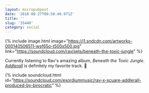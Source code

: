 ```yaml
---
layout: micropubpost
date: '2018-08-27T09:50:40.971Z'
title: ''
slug: '35440'
category: social
---
```

{% include image.html image="https://i1.sndcdn.com/artworks-000140506511-wsf65o-t500x500.jpg&quot; link="https://soundcloud.com/rav/sets/beneath-the-toxic-jungle" %}

Currently listening to Rav&#39;s amazing album, _Beneath the Toxic Jungle_. [ _Addlerall_](https://soundcloud.com/exordiummusic/rav-x-scuare-addlerall-produced-by-birocratic?in=rav/sets/beneath-the-toxic-jungle) is definitely my favorite track. 🎵

{% include soundcloud.html id="https://soundcloud.com/exordiummusic/rav-x-scuare-addlerall-produced-by-birocratic" %}
